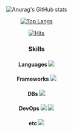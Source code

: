 <div align="center">

![Anurag's GitHub stats](https://github-readme-stats.vercel.app/api?username=4523454554&show_icons=true&theme=dark&hide=issues,contribs)

[![Top Langs](https://github-readme-stats.vercel.app/api/top-langs/?username=4523454554&langs_count=8&theme=dark)](https://github.com/anuraghazra/github-readme-stats)

[![Hits](https://hits.seeyoufarm.com/api/count/incr/badge.svg?url=https%3A%2F%2Fgithub.com%2F4523454554%2Fhit-counter&count_bg=%2379C83D&title_bg=%23555555&icon=&icon_color=%23E7E7E7&title=hits&edge_flat=false)](https://hits.seeyoufarm.com)

### Skills
#### Languages <img src="https://img.shields.io/badge/Java-007396?style=flat&logo=java&logoColor=white">
#### Frameworks <img src="https://img.shields.io/badge/Spring-6DB33F?style=flat&logo=Spring&logoColor=white"/>
#### DBs <img src="https://img.shields.io/badge/MariaDB-003545?style=flat&logo=MariaDB&logoColor=white"/>
#### DevOps <img src="https://img.shields.io/badge/Docker-2496ED?style=flat&logo=Docker&logoColor=white"/> <img src="https://img.shields.io/badge/Jenkins-D24939?style=flat&logo=Jenkins&logoColor=white"/>
#### etc <img src="https://img.shields.io/badge/Gradle-02303A?style=flat&logo=Gradle&logoColor=white"/>
</div>

